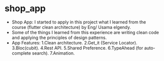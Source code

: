 # shop_app

* Shop App: I started to apply in this project what I learned from the course (flutter clean architecture) by Eng/ Usama elgendy.
* Some of the things I learned from this experience are writing clean code and applying the principles of design patterns.
* App Features:
1.Clean architecture.
2.Get_it (Service Locator).
3.Bloc(cubit).
4.Rest API.
5.Shared Preference.
6.TypeAhead (for auto-complete search).
7.Animation.
